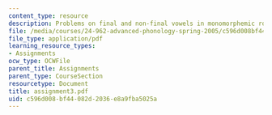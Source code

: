 ```yaml
---
content_type: resource
description: Problems on final and non-final vowels in monomorphemic roots.
file: /media/courses/24-962-advanced-phonology-spring-2005/c596d008bf44082d2036e8a9fba5025a_assignment3.pdf
file_type: application/pdf
learning_resource_types:
- Assignments
ocw_type: OCWFile
parent_title: Assignments
parent_type: CourseSection
resourcetype: Document
title: assignment3.pdf
uid: c596d008-bf44-082d-2036-e8a9fba5025a
---
```

